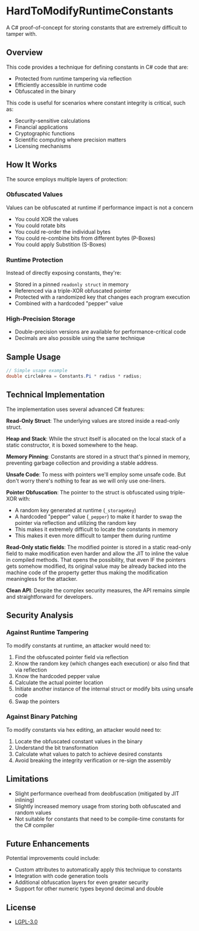 # HardToModifyRuntimeConstants

A C# proof-of-concept for storing constants that are extremely difficult to tamper with.

## Overview

This code provides a technique for defining constants in C# code that are:
- Protected from runtime tampering via reflection
- Efficiently accessible in runtime code
- Obfuscated in the binary

This code is useful for scenarios where constant integrity is critical, such as:
- Security-sensitive calculations
- Financial applications
- Cryptographic functions
- Scientific computing where precision matters
- Licensing mechanisms

## How It Works

The source employs multiple layers of protection:

### Obfuscated Values

Values can be obfuscated at runtime if performance impact is not a concern
- You could XOR the values
- You could rotate bits
- You could re-order the individual bytes
- You could re-combine bits from different bytes (P-Boxes)
- You could apply Substition (S-Boxes)

### Runtime Protection

Instead of directly exposing constants, they're:
- Stored in a pinned `readonly struct` in memory
- Referenced via a triple-XOR obfuscated pointer
- Protected with a randomized key that changes each program execution
- Combined with a hardcoded "pepper" value

### High-Precision Storage

- Double-precision versions are available for performance-critical code
- Decimals are also possible using the same technique

## Sample Usage

```csharp
// Simple usage example
double circleArea = Constants.Pi * radius * radius;
```

## Technical Implementation

The implementation uses several advanced C# features:

**Read-Only Struct**: The underlying values are stored inside a read-only struct.

**Heap and Stack**: While the struct itself is allocated on the local stack of a static constructor, it is boxed somewhere to the heap.

**Memory Pinning**: Constants are stored in a struct that's pinned in memory, preventing garbage collection and providing a stable address.

**Unsafe Code**: To mess with pointers we'll employ some unsafe code. But don't worry there's nothing to fear as we will only use one-liners.

**Pointer Obfuscation**: The pointer to the struct is obfuscated using triple-XOR with:
   - A random key generated at runtime (`_storageKey`)
   - A hardcoded "pepper" value (`_pepper`) to make it harder to swap the pointer via reflection and utilizing the random key
   - This makes it extremely difficult to locate the constants in memory
   - This makes it even more difficult to tamper them during runtime

**Read-Only static fields**: The modified pointer is stored in a static read-only field to make modification even harder and allow the JIT to inline the value in compiled methods. That opens the possibility, that even IF the pointers gets somehow modified, its original value may be already backed into the machine code of the property getter thus making the modification meaningless for the attacker.

**Clean API**: Despite the complex security measures, the API remains simple and straightforward for developers.

## Security Analysis

### Against Runtime Tampering

To modify constants at runtime, an attacker would need to:
1. Find the obfuscated pointer field via reflection
2. Know the random key (which changes each execution) or also find that via reflection
3. Know the hardcoded pepper value
4. Calculate the actual pointer location
5. Initiate another instance of the internal struct or modify bits using unsafe code
6. Swap the pointers

### Against Binary Patching

To modify constants via hex editing, an attacker would need to:
1. Locate the obfuscated constant values in the binary
2. Understand the bit transformation
3. Calculate what values to patch to achieve desired constants
4. Avoid breaking the integrity verification or re-sign the assembly

## Limitations

- Slight performance overhead from deobfuscation (mitigated by JIT inlining)
- Slightly increased memory usage from storing both obfuscated and random values
- Not suitable for constants that need to be compile-time constants for the C# compiler

## Future Enhancements

Potential improvements could include:
- Custom attributes to automatically apply this technique to constants
- Integration with code generation tools
- Additional obfuscation layers for even greater security
- Support for other numeric types beyond decimal and double

## License

* [LGPL-3.0](https://en.wikipedia.org/wiki/GNU_Lesser_General_Public_License)
